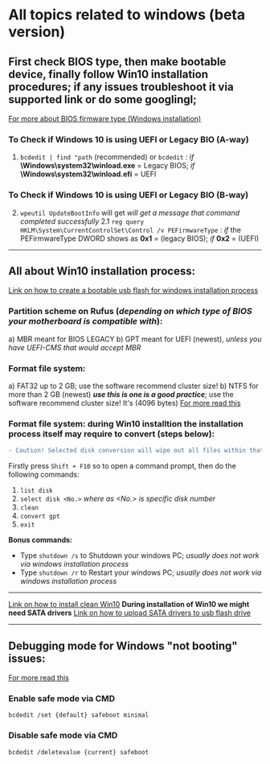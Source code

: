 # All topics related to windows (beta version)

## First check BIOS type, then make bootable device, finally follow Win10 installation procedures; if any issues troubleshoot it via supported link or do some googlingl;

[For more about BIOS firmware type (Windows installation)](https://neosmart.net/wiki/windows-wont-start/)
### To Check if Windows 10 is using UEFI or Legacy BIO (A-way)
1.  ``` bcdedit | find "path ``` (recommended) or ``` bcdedit ``` : *if* **\Windows\system32\winload.exe** = Legacy BIOS; *if* **\Windows\system32\winload.efi** = UEFI
### To Check if Windows 10 is using UEFI or Legacy BIO (B-way)
2. ``` wpeutil UpdateBootInfo ``` will get *will get a message that command completed successfully*
2.1 ``` reg query HKLM\System\CurrentControlSet\Control /v PEFirmwareType ``` : *if* the PEFirmwareType DWORD shows as **0x1** = (legacy BIOS); *if* **0x2** = (UEFI)

---
## All about Win10 installation process:
[Link on how to create a bootable usb flash for windows installation process](https://www.tenforums.com/tutorials/2376-create-bootable-usb-flash-drive-install-windows-10-a.html)
### Partition scheme on Rufus (*depending on which type of BIOS your motherboard is compatible with*):
a) MBR meant for BIOS LEGACY
b) GPT meant for UEFI (newest), *unless you have UEFI-CMS that would accept MBR*
### Format file system: 
a) FAT32 up to 2 GB; use the software recommend cluster size!
b) NTFS for more than 2 GB (newest) ***use this is one is a good practice***; use the software recommend cluster size! It's (4096 bytes)
[For more read this](https://www.howtogeek.com/136078/what-should-i-set-the-allocation-unit-size-to-when-formatting/)

### Format file system: during Win10 installtion the installation process itself may require to convert (steps below):
```diff
- Caution! Selected disk conversion will wipe out all files within that particular disk!
```
Firstly press  ``` Shift + F10 ``` so to open a command prompt, then do the following commands:

1. ```list disk```
2. ```select disk <No.>``` *where as <No.> is specific disk number*
3. ```clean```
4. ```convert gpt```
5. ```exit```

**Bonus commands:**
- Type ```shutdown /s```  to Shutdown your windows PC; *usually does not work via windows installation process*
- Type ```shutdown /r``` to Restart your windows PC; *usually does not work via windows installation process*

---

[Link on how to install clean Win10](https://www.tenforums.com/tutorials/1950-clean-install-windows-10-a.html)
**During installation of Win10 we might need SATA drivers** [Link on how to upload SATA drivers to usb flash drive](https://www.eightforums.com/threads/sata-driver-load-in-windows-8-setup.9573/)

---

## Debugging mode for Windows "not booting" issues:

[For more read this](https://neosmart.net/wiki/windows-wont-start/)
### Enable safe mode via CMD
``` bcdedit /set {default} safeboot minimal ``` 
### Disable safe mode via CMD
``` bcdedit /deletevalue {current} safeboot ```
